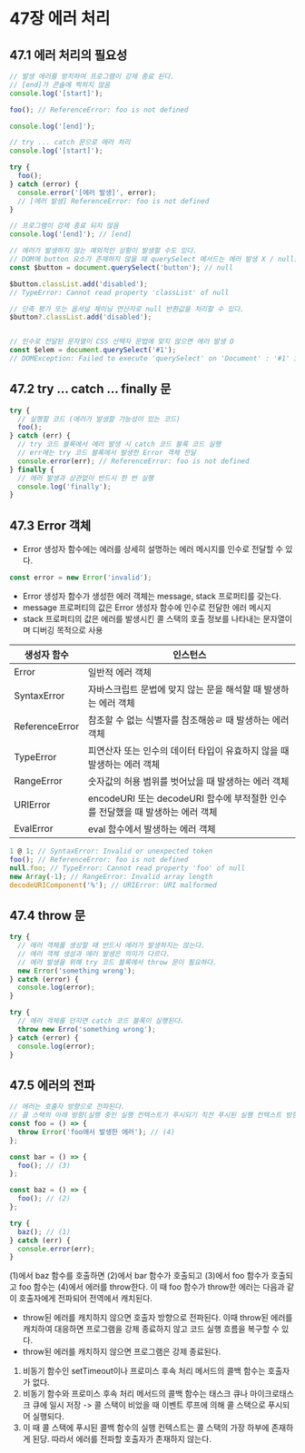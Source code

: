 # 47장 에러 처리

## 47.1 에러 처리의 필요성

```javascript
// 발생 에러를 방치하여 프로그램이 강제 종료 된다.
// [end]가 콘솔에 찍히지 않음
console.log('[start]');

foo(); // ReferenceError: foo is not defined

console.log('[end]');
```

```javascript
// try ... catch 문으로 에러 처리
console.log('[start]');

try {
  foo();
} catch (error) {
  console.error('[에러 발생]', error);
  // [에러 발생] ReferenceError: foo is not defined
}

// 프로그램이 강제 종료 되지 않음
console.log('[end]'); // [end]
```

```javascript
// 에러가 발생하지 않는 예외적인 상황이 발생할 수도 있다.
// DOM에 button 요소가 존재하지 않을 때 querySelect 메서드는 에러 발생 X / null을 반환
const $button = document.querySelect('button'); // null

$button.classList.add('disabled');
// TypeError: Cannot read property 'classList' of null

// 단축 평가 또는 옵셔널 체이닝 연산자로 null 반환값을 처리할 수 있다.
$button?.classList.add('disabled');


// 인수로 전달된 문자열이 CSS 선택자 문법에 맞지 않으면 에러 발생 O
const $elem = document.querySelect('#1');
// DOMException: Failed to execute 'querySelect' on 'Document' : '#1' is not a valid selector.
```

## 47.2 try ... catch ... finally 문

```javascript
try {
  // 실행할 코드 (에러가 발생할 가능성이 있는 코드)
  foo();
} catch (err) {
  // try 코드 블록에서 에러 발생 시 catch 코드 블록 코드 실행
  // err에는 try 코드 블록에서 발생한 Error 객체 전달
  console.error(err); // ReferenceError: foo is not defined
} finally {
  // 에러 발생과 상관없이 반드시 한 번 실행
  console.log('finally');
}
```

## 47.3 Error 객체

- Error 생성자 함수에는 에러를 상세히 설명하는 에러 메시지를 인수로 전달할 수 있다.

```javascript
const error = new Error('invalid');
```

- Error 생성자 함수가 생성한 에러 객체는 message, stack 프로퍼티를 갖는다.
- message 프로퍼티의 값은 Error 생성자 함수에 인수로 전달한 에러 메시지
- stack 프로퍼티의 값은 에러를 발생시킨 콜 스택의 호출 정보를 나타내는 문자열이며 디버깅 목적으로 사용

| 생성자 함수 | 인스턴스 |
|------|---|
| Error | 일반적 에러 객체 |
| SyntaxError | 자바스크립트 문법에 맞지 않는 문을 해석할 때 발생하는 에러 객체 |
| ReferenceError | 참조할 수 없는 식별자를 참조해씅ㄹ 때 발생하는 에러 객체 |
| TypeError | 피연산자 또는 인수의 데이터 타입이 유효하지 않을 때 발생하는 에러 객체 |
| RangeError | 숫자값의 허용 범위를 벗어났을 때 발생하는 에러 객체 |
| URIError | encodeURI 또는 decodeURI 함수에 부적절한 인수를 전달했을 때 발생하는 에러 객체 |
| EvalError | eval 함수에서 발생하는 에러 객체 |

```javascript
1 @ 1; // SyntaxError: Invalid or unexpected token
foo(); // ReferenceError: foo is not defined
null.foo; // TypeError: Cannot read property 'foo' of null
new Array(-1); // RangeError: Invalid array length
decodeURIComponent('%'); // URIError: URI malformed
```

## 47.4 throw 문

```javascript
try {
  // 에러 객체를 생성할 때 반드시 에러가 발생하지는 않는다.
  // 에러 객체 생성과 에러 발생은 의미가 다르다.
  // 에러 발생을 위해 try 코드 블록에서 throw 문이 필요하다.
  new Error('something wrong');
} catch (error) {
  console.log(error);
}
```

```javascript
try {
  // 에러 객체를 던지면 catch 코드 블록이 실행된다.
  throw new Erro('something wrong');
} catch (error) {
  console.log(error);
}
```

## 47.5 에러의 전파

```javascript
// 에러는 호출자 방향으로 전파된다.
// 콜 스택의 아래 방향(실행 중인 실행 컨텍스트가 푸시되기 직전 푸시된 실행 컨텍스트 방향)으로 전파된다.
const foo = () => {
  throw Error('foo에서 발생한 에러'); // (4)
};

const bar = () => {
  foo(); // (3)
};

const baz = () => {
  foo(); // (2)
};

try {
  baz(); // (1)
} catch (err) {
  console.error(err);
}
```

(1)에서 baz 함수를 호출하면 (2)에서 bar 함수가 호출되고 (3)에서 foo 함수가 호출되고 foo 함수는 (4)에서 에러를 throw한다.
이 때 foo 함수가 throw한 에러는 다음과 같이 호출자에게 전파되어 전역에서 캐치된다.

- throw된 에러를 캐치하지 않으면 호출자 방향으로 전파된다. 이때 throw된 에러를 캐치하여 대응하면 프로그램을 강제 종료하지 않고 코드 실행 흐름을 복구할 수 있다.
- throw된 에러를 캐치하지 않으면 프로그램은 강제 종료된다.

1. 비동기 함수인 setTimeout이나 프로미스 후속 처리 메서드의 콜백 함수는 호출자가 없다.
2. 비동기 함수와 프로미스 후속 처리 메서드의 콜백 함수는 태스크 큐나 마이크로태스크 큐에 일시 저장 -> 콜 스택이 비었을 때 이벤트 루프에 의해 콜 스택으로 푸시되어 실행되다.
3. 이 때 콜 스택에 푸시된 콜백 함수의 실행 컨텍스트는 콜 스택의 가장 하부에 존재하게 된당. 따라서 에러를 전파할 호출자가 존재하지 않는다.

